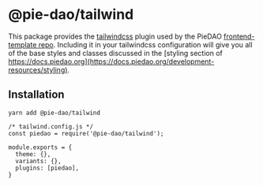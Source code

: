 # @pie-dao/tailwind

This package provides the [tailwindcss](https://tailwindcss.com) plugin used by the PieDAO [frontend-template repo](https://github.com/pie-dao/frontend-template). Including it in your tailwindcss configuration will give you all of the base styles and classes discussed in the [styling section of https://docs.piedao.org](https://docs.piedao.org/development-resources/styling).

## Installation

`yarn add @pie-dao/tailwind`

```
/* tailwind.config.js */
const piedao = require('@pie-dao/tailwind');

module.exports = {
  theme: {},
  variants: {},
  plugins: [piedao],
}
```

